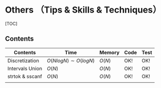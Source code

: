 # Others （Tips & Skills & Techniques）



[TOC]



## Contents

| Contents        | Time                    | Memory | Code | Test |
| --------------- | ----------------------- | ------ | ---- | ---- |
| Discretization  | $O(NlogN) \sim O(logN)$ | $O(N)$ | OK!  | OK!  |
| Intervals Union | $O(N)$                  | $O(N)$ | OK!  | OK!  |
| strtok & sscanf | $O(N)$                  | $O(N)$ | OK!  | OK!  |
|                 |                         |        |      |      |
